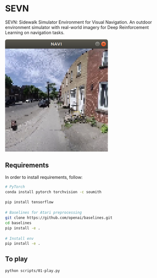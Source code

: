 # SEVN

SEVN: Sidewalk Simulator Environment for Visual Navigation. An outdoor environment simulator with real-world imagery for Deep Reinforcement Learning on navigation tasks.

![game.png](game.png)

## Requirements

In order to install requirements, follow:

```bash
# PyTorch
conda install pytorch torchvision -c soumith

pip install tensorflow

# Baselines for Atari preprocessing
git clone https://github.com/openai/baselines.git
cd baselines
pip install -e .

# Install env
pip install -e .
```

## To play
```
python scripts/01-play.py
```

